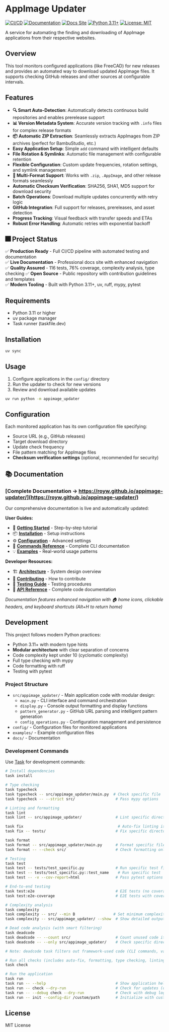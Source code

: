 # AppImage Updater

[![CI/CD](https://github.com/royw/appimage-updater/actions/workflows/ci.yml/badge.svg)](https://github.com/royw/appimage-updater/actions/workflows/ci.yml)
[![Documentation](https://github.com/royw/appimage-updater/actions/workflows/docs.yml/badge.svg)](https://github.com/royw/appimage-updater/actions/workflows/docs.yml)
[![Docs Site](https://img.shields.io/badge/docs-GitHub%20Pages-blue)](https://royw.github.io/appimage-updater/)
[![Python 3.11+](https://img.shields.io/badge/python-3.11+-blue.svg)](https://www.python.org/downloads/)
[![License: MIT](https://img.shields.io/badge/License-MIT-yellow.svg)](https://opensource.org/licenses/MIT)

A service for automating the finding and downloading of AppImage applications from their respective websites.

## Overview

This tool monitors configured applications (like FreeCAD) for new releases and provides an automated way to download updated AppImage files. It supports checking GitHub releases and other sources at configurable intervals.

## Features

- **🔍 Smart Auto-Detection**: Automatically detects continuous build repositories and enables prerelease support
- **📊 Version Metadata System**: Accurate version tracking with `.info` files for complex release formats
- **📦 Automatic ZIP Extraction**: Seamlessly extracts AppImages from ZIP archives (perfect for BambuStudio, etc.)
- **Easy Application Setup**: Simple `add` command with intelligent defaults
- **File Rotation & Symlinks**: Automatic file management with configurable retention
- **Flexible Configuration**: Custom update frequencies, rotation settings, and symlink management
- **🔧 Multi-Format Support**: Works with `.zip`, `.AppImage`, and other release formats seamlessly
- **Automatic Checksum Verification**: SHA256, SHA1, MD5 support for download security
- **Batch Operations**: Download multiple updates concurrently with retry logic
- **GitHub Integration**: Full support for releases, prereleases, and asset detection
- **Progress Tracking**: Visual feedback with transfer speeds and ETAs
- **Robust Error Handling**: Automatic retries with exponential backoff

## 🎆 Project Status

✅ **Production Ready** - Full CI/CD pipeline with automated testing and documentation  
✅ **Live Documentation** - Professional docs site with enhanced navigation  
✅ **Quality Assured** - 116 tests, 76% coverage, complexity analysis, type checking
✅ **Open Source** - Public repository with contribution guidelines and templates  
✅ **Modern Tooling** - Built with Python 3.11+, uv, ruff, mypy, pytest

## Requirements

- Python 3.11 or higher
- uv package manager
- Task runner (taskfile.dev)

## Installation

```bash
uv sync
```

## Usage

1. Configure applications in the `config/` directory
2. Run the updater to check for new versions
3. Review and download available updates

```bash
uv run python -m appimage_updater
```

## Configuration

Each monitored application has its own configuration file specifying:
- Source URL (e.g., GitHub releases)
- Target download directory
- Update check frequency
- File pattern matching for AppImage files
- **Checksum verification settings** (optional, recommended for security)

## 📚 Documentation

### **[Complete Documentation → https://royw.github.io/appimage-updater/](https://royw.github.io/appimage-updater/)**

Our comprehensive documentation is live and automatically updated:

**User Guides:**
- 🚀 **[Getting Started](https://royw.github.io/appimage-updater/getting-started/)** - Step-by-step tutorial
- 📦 **[Installation](https://royw.github.io/appimage-updater/installation/)** - Setup instructions
- ⚙️ **[Configuration](https://royw.github.io/appimage-updater/configuration/)** - Advanced settings
- 🔧 **[Commands Reference](https://royw.github.io/appimage-updater/commands/)** - Complete CLI documentation
- 💡 **[Examples](https://royw.github.io/appimage-updater/examples/)** - Real-world usage patterns

**Developer Resources:**
- 🏗️ **[Architecture](https://royw.github.io/appimage-updater/architecture/)** - System design overview
- 🤝 **[Contributing](https://royw.github.io/appimage-updater/contributing/)** - How to contribute
- 🧪 **[Testing Guide](https://royw.github.io/appimage-updater/testing/)** - Testing procedures
- 📖 **[API Reference](https://royw.github.io/appimage-updater/reference/)** - Complete code documentation

*Documentation features enhanced navigation with 🏠 home icons, clickable headers, and keyboard shortcuts (Alt+H to return home)*

## Development

This project follows modern Python practices:
- Python 3.11+ with modern type hints
- **Modular architecture** with clear separation of concerns
- Code complexity kept under 10 (cyclomatic complexity) 
- Full type checking with mypy
- Code formatting with ruff
- Testing with pytest

### Project Structure
- `src/appimage_updater/` - Main application code with modular design:
  - `main.py` - CLI interface and command orchestration
  - `display.py` - Console output formatting and display functions
  - `pattern_generator.py` - GitHub URL parsing and intelligent pattern generation
  - `config_operations.py` - Configuration management and persistence
- `config/` - Configuration files for monitored applications
- `examples/` - Example configuration files
- `docs/` - Documentation

### Development Commands

Use [Task](https://taskfile.dev) for development commands:

```bash
# Install dependencies
task install

# Type checking
task typecheck
task typecheck -- src/appimage_updater/main.py  # Check specific file
task typecheck -- --strict src/                  # Pass mypy options

# Linting and formatting
task lint
task lint -- src/appimage_updater/               # Lint specific directory

task fix                                          # Auto-fix linting issues
task fix -- tests/                               # Fix specific directory

task format
task format -- src/appimage_updater/main.py      # Format specific file
task format -- --check src/                      # Check formatting only

# Testing
task test
task test -- tests/test_specific.py              # Run specific test file
task test -- tests/test_specific.py::test_name    # Run specific test
task test -- -v --cov-report=html                # Pass pytest options

# End-to-end testing
task test:e2e                                    # E2E tests (no coverage)
task test:e2e-coverage                           # E2E tests with coverage

# Complexity analysis
task complexity
task complexity -- src/ --min B                 # Set minimum complexity
task complexity -- src/appimage_updater/ --show  # Show detailed output

# Dead code analysis (with smart filtering)
task deadcode
task deadcode -- --count src/                    # Count unused code items
task deadcode -- --only src/appimage_updater/    # Check specific directory

# Note: deadcode task filters out framework-used code (CLI commands, validators, etc.)

# Run all checks (includes auto-fix, formatting, type checking, linting, complexity, testing)
task check

# Run the application
task run
task run -- --help                               # Show application help
task run -- check --dry-run                      # Check for updates (dry run)
task run -- --debug check --dry-run              # Check with debug logging
task run -- init --config-dir /custom/path       # Initialize with custom config
```

## License

MIT License
